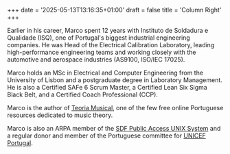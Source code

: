 +++
date = '2025-05-13T13:16:35+01:00'
draft = false
title = 'Column Right'
+++

Earlier in his career, Marco spent 12 years with Instituto de Soldadura e Qualidade (ISQ), one of Portugal's biggest industrial engineering companies. He was Head of the Electrical Calibration Laboratory, leading high-performance engineering teams and working closely with the automotive and aerospace industries (AS9100, ISO/IEC 17025).

Marco holds an MSc in Electrical and Computer Engineering from the University of Lisbon and a postgraduate degree in Laboratory Management. He is also a Certified SAFe 6 Scrum Master, a Certified Lean Six Sigma Black Belt, and a Certified Coach Professional (CCP).

Marco is the author of [Teoria Musical](https://www.teoria-musical.com/), one of the few free online Portuguese resources dedicated to music theory.

Marco is also an ARPA member of the [SDF Public Access UNIX System](https://sdf.org/) and a regular donor and member of the Portuguese committee for [UNICEF Portugal](https://www.unicef.pt/).
